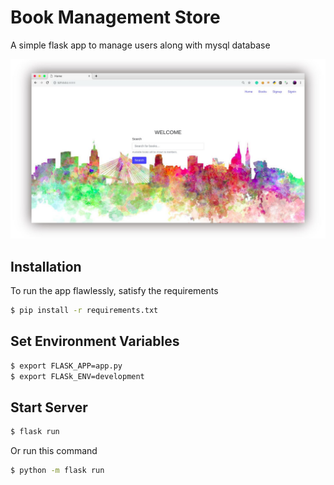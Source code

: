 # Book Management Store
A simple flask app to manage users along with mysql database

![ss2.JPG](ss%2Fss2.JPG)

## Installation

To run the app flawlessly, satisfy the requirements

```bash
$ pip install -r requirements.txt
```

## Set Environment Variables

```bash
$ export FLASK_APP=app.py
$ export FLASk_ENV=development
```

## Start Server
```bash
$ flask run
```

Or run this command 
```bash
$ python -m flask run
```
